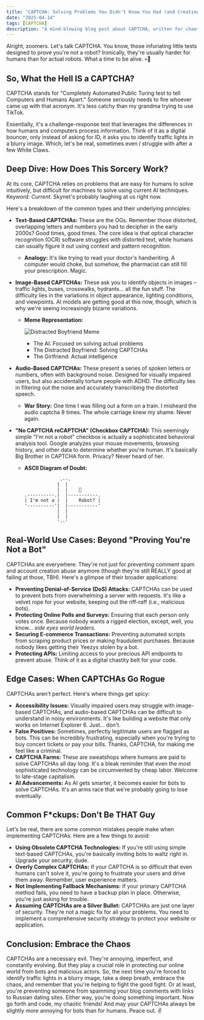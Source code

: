 ```yaml
---
title: "CAPTCHA: Solving Problems You Didn't Know You Had (and Creating New Ones)"
date: "2025-04-14"
tags: [CAPTCHA]
description: "A mind-blowing blog post about CAPTCHA, written for chaotic Gen Z engineers."
---
```


Alright, zoomers. Let's talk CAPTCHA. You know, those infuriating little tests designed to prove you're not a robot? Ironically, they're usually harder for humans than for actual robots. What a time to be alive. 💀🙏

## So, What the Hell IS a CAPTCHA?

CAPTCHA stands for "Completely Automated Public Turing test to tell Computers and Humans Apart." Someone seriously needs to fire whoever came up with that acronym. It's less catchy than my grandma trying to use TikTok.

Essentially, it's a challenge-response test that leverages the differences in how humans and computers process information. Think of it as a digital bouncer, only instead of asking for ID, it asks you to identify traffic lights in a blurry image. Which, let's be real, sometimes even *I* struggle with after a few White Claws.

## Deep Dive: How Does This Sorcery Work?

At its core, CAPTCHA relies on problems that are easy for humans to solve intuitively, but difficult for machines to solve using current AI techniques.  Keyword: *Current.* Skynet's probably laughing at us right now.

Here's a breakdown of the common types and their underlying principles:

*   **Text-Based CAPTCHAs:**  These are the OGs.  Remember those distorted, overlapping letters and numbers you had to decipher in the early 2000s? Good times, good times. The core idea is that optical character recognition (OCR) software struggles with distorted text, while humans can usually figure it out using context and pattern recognition.

    *   **Analogy:** It's like trying to read your doctor's handwriting.  A computer would choke, but somehow, the pharmacist can still fill your prescription. Magic.

*   **Image-Based CAPTCHAs:**  These ask you to identify objects in images – traffic lights, buses, crosswalks, hydrants… all the fun stuff. The difficulty lies in the variations in object appearance, lighting conditions, and viewpoints.  AI models are getting good at this now, though, which is why we're seeing increasingly bizarre variations.

    *   **Meme Representation:**

        ![Distracted Boyfriend Meme](https://i.imgflip.com/30b5xt.jpg)

        *   The AI: Focused on solving actual problems
        *   The Distracted Boyfriend: Solving CAPTCHAs
        *   The Girlfriend: Actual intelligence

*   **Audio-Based CAPTCHAs:**  These present a series of spoken letters or numbers, often with background noise.  Designed for visually impaired users, but also accidentally torture people with ADHD.  The difficulty lies in filtering out the noise and accurately transcribing the distorted speech.

    *   **War Story:** One time I was filling out a form on a train. I misheard the audio captcha 8 times. The whole carriage knew my shame. Never again.

*   **"No CAPTCHA reCAPTCHA" (Checkbox CAPTCHA):**  This seemingly simple "I'm not a robot" checkbox is actually a sophisticated behavioral analysis tool. Google analyzes your mouse movements, browsing history, and other data to determine whether you're human.  It's basically Big Brother in CAPTCHA form.  Privacy? Never heard of her.

    *   **ASCII Diagram of Doubt:**

        ```
                     .--.
                    |  |
                    |  |    🤔
        .----------.|  |-----------.
        | I'm not a |  |    Robot? |
        '----------'|  |-----------'
                    |  |
                    |  |
                    '--'
        ```

## Real-World Use Cases: Beyond "Proving You're Not a Bot"

CAPTCHAs are everywhere.  They're not just for preventing comment spam and account creation abuse anymore (though they're still REALLY good at failing at those, TBH). Here's a glimpse of their broader applications:

*   **Preventing Denial-of-Service (DoS) Attacks:**  CAPTCHAs can be used to prevent bots from overwhelming a server with requests.  It's like a velvet rope for your website, keeping out the riff-raff (i.e., malicious bots).
*   **Protecting Online Polls and Surveys:**  Ensuring that each person only votes once.  Because nobody wants a rigged election, except, well, you know... *side eyes world leaders*.
*   **Securing E-commerce Transactions:**  Preventing automated scripts from scraping product prices or making fraudulent purchases.  Because nobody likes getting their Yeezys stolen by a bot.
*   **Protecting APIs:**  Limiting access to your precious API endpoints to prevent abuse.  Think of it as a digital chastity belt for your code.

## Edge Cases: When CAPTCHAs Go Rogue

CAPTCHAs aren't perfect.  Here's where things get spicy:

*   **Accessibility Issues:**  Visually impaired users may struggle with image-based CAPTCHAs, and audio-based CAPTCHAs can be difficult to understand in noisy environments.  It's like building a website that only works on Internet Explorer 6.  Just... don't.
*   **False Positives:**  Sometimes, perfectly legitimate users are flagged as bots.  This can be incredibly frustrating, especially when you're trying to buy concert tickets or pay your bills.  Thanks, CAPTCHA, for making me feel like a criminal.
*   **CAPTCHA Farms:**  These are sweatshops where humans are paid to solve CAPTCHAs all day long.  It's a bleak reminder that even the most sophisticated technology can be circumvented by cheap labor.  Welcome to late-stage capitalism.
*   **AI Advancements:** As AI gets smarter, it becomes easier for bots to solve CAPTCHAs.  It's an arms race that we're probably going to lose eventually.

## Common F\*ckups: Don't Be THAT Guy

Let's be real, there are some common mistakes people make when implementing CAPTCHAs.  Here are a few things to avoid:

*   **Using Obsolete CAPTCHA Technologies:**  If you're still using simple text-based CAPTCHAs, you're basically inviting bots to waltz right in.  Upgrade your security, dude.
*   **Overly Complex CAPTCHAs:**  If your CAPTCHA is so difficult that even humans can't solve it, you're going to frustrate your users and drive them away.  Remember, user experience matters.
*   **Not Implementing Fallback Mechanisms:**  If your primary CAPTCHA method fails, you need to have a backup plan in place.  Otherwise, you're just asking for trouble.
*   **Assuming CAPTCHAs are a Silver Bullet:**  CAPTCHAs are just one layer of security.  They're not a magic fix for all your problems.  You need to implement a comprehensive security strategy to protect your website or application.

## Conclusion: Embrace the Chaos

CAPTCHAs are a necessary evil. They're annoying, imperfect, and constantly evolving. But they play a crucial role in protecting our online world from bots and malicious actors. So, the next time you're forced to identify traffic lights in a blurry image, take a deep breath, embrace the chaos, and remember that you're helping to fight the good fight. Or at least, you're preventing someone from spamming your blog comments with links to Russian dating sites.  Either way, you're doing something important. Now go forth and code, my chaotic friends! And may your CAPTCHAs always be slightly more annoying for bots than for humans. Peace out. ✌️
